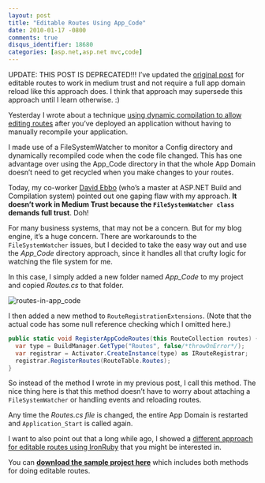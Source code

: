 ```yaml
---
layout: post
title: "Editable Routes Using App_Code"
date: 2010-01-17 -0800
comments: true
disqus_identifier: 18680
categories: [asp.net,asp.net mvc,code]
---
```

UPDATE: THIS POST IS DEPRECATED!!! I’ve updated the [original
post](http://haacked.com/archive/2010/01/17/editable-routes.aspx "Editable Routes")
for editable routes to work in medium trust and not require a full app
domain reload like this approach does. I think that approach may
supersede this approach until I learn otherwise. :)

Yesterday I wrote about a technique [using dynamic compilation to allow
editing
routes](http://haacked.com/archive/2010/01/17/editable-routes.aspx "Editable Routes")
after you’ve deployed an application without having to manually
recompile your application.

I made use of a FileSystemWatcher to monitor a Config directory and
dynamically recompiled code when the code file changed. This has one
advantage over using the App\_Code directory in that the whole App
Domain doesn’t need to get recycled when you make changes to your
routes.

Today, my co-worker [David
Ebbo](http://blogs.msdn.com/davidebb/ "Angle Bracket Percent") (who’s a
master at ASP.NET Build and Compilation system) pointed out one gaping
flaw with my approach. **It doesn’t work in Medium Trust because the
`FileSystemWatcher class` demands full trust**. Doh!

For many business systems, that may not be a concern. But for my blog
engine, it’s a huge concern. There are workarounds to the
`FileSystemWatcher` issues, but I decided to take the easy way out and
use the *App\_Code* directory approach, since it handles all that crufty
logic for watching the file system for me.

In this case, I simply added a new folder named *App\_Code* to my
project and copied *Routes.cs* to that folder.

![routes-in-app\_code](http://haacked.com/images/haacked_com/WindowsLiveWriter/EditableRoutesInMediumTrust_9C13/routes-in-app_code_3.png "routes-in-app_code")

I then added a new method to `RouteRegistrationExtensions`. (Note that
the actual code has some null reference checking which I omitted here.)

```csharp
public static void RegisterAppCodeRoutes(this RouteCollection routes) {
  var type = BuildManager.GetType("Routes", false/*throwOnError*/);
  var registrar = Activator.CreateInstance(type) as IRouteRegistrar;
  registrar.RegisterRoutes(RouteTable.Routes);
}
```

So instead of the method I wrote in my previous post, I call this
method. The nice thing here is that this method doesn’t have to worry
about attaching a `FileSystemWatcher` or handling events and reloading
routes.

Any time the *Routes.cs file* is changed, the entire App Domain is
restarted and `Application_Start` is called again.

I want to also point out that a long while ago, I showed a [different
approach for editable routes using
IronRuby](http://haacked.com/archive/2008/04/22/defining-asp.net-mvc-routes-and-views-in-ironruby.aspx "Defining ASP.NET MVC Routes and Views in IronRuby")
that you might be interested in.

You can **[download the sample project
here](http://code.haacked.com/mvc-2/EditableRoutesDemo-MediumTrust.zip "Editable (Medium Trust) Routes Sample")**
which includes both methods for doing editable routes.

